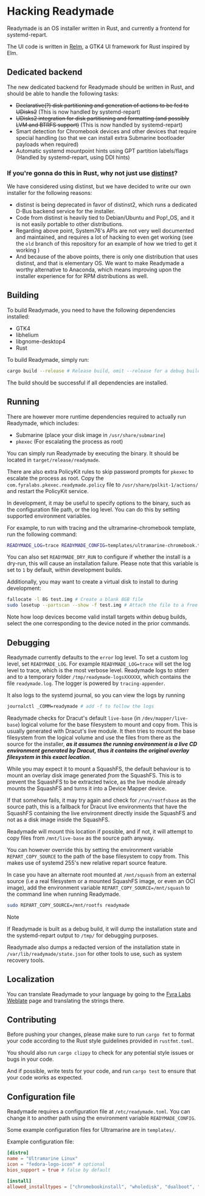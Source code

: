 # Hacking Readymade

Readymade is an OS installer written in Rust, and currently a frontend for systemd-repart.

The UI code is written in [Relm](https://relm4.org/), a GTK4 UI framework for Rust inspired by Elm.

## Dedicated backend

The new dedicated backend for Readymade should be written in Rust, and should be able to handle the following tasks:

- ~~Declarative(?) disk partitioning and generation of actions to be fed to UDisks2~~ (This is now handled by systemd-repart)
- ~~UDisks2 integration for disk partitioning and formatting (and possibly LVM and BTRFS support)~~ (This is now handled by systemd-repart)
- Smart detection for Chromebook devices and other devices that require special handling (so that we can install extra Submarine bootloader payloads when required)
- Automatic systemd mountpoint hints using GPT partition labels/flags (Handled by systemd-repart, using DDI hints)

### If you're gonna do this in Rust, why not just use [distinst](https://github.com/pop-os/distinst)?

We have considered using distinst, but we have decided to write our own installer for the following reasons:

- distinst is being deprecated in favor of distinst2, which runs a dedicated D-Bus backend service for the installer.
- Code from distinst is heavily tied to Debian/Ubuntu and Pop!\_OS, and it is not easily portable to other distributions.
- Regarding above point, System76's APIs are not very well documented and maintained, and requires a lot of hacking to even get working (see the `old` branch of this repository for an example of how we tried to get it working
  )
- And because of the above points, there is only one distribution that uses distinst, and that is elementary OS. We want to make Readymade a worthy alternative to Anaconda, which means improving upon the installer experience for for RPM distributions as well.

## Building

To build Readymade, you need to have the following dependencies installed:

- GTK4
- libhelium
- libgnome-desktop4
- Rust

To build Readymade, simply run:

```sh
cargo build --release # Release build, omit --release for a debug build with symbols and assertions
```

The build should be successful if all dependencies are installed.

## Running

There are however more runtime dependencies required to actually run Readymade, which includes:

- Submarine (place your disk image in `/usr/share/submarine`)
- `pkexec` (For escalating the process as root)

You can simply run Readymade by executing the binary. It should be located in `target/release/readymade`.

There are also extra PolicyKit rules to skip password prompts for `pkexec` to escalate the process as root.
Copy the `com.fyralabs.pkexec.readymade.policy` file to `/usr/share/polkit-1/actions/` and restart the PolicyKit service.

In development, it may be useful to specify options to the binary, such as the configuration file path, or the log level. You can do this by setting supported environment variables.

For example, to run with tracing and the ultramarine-chromebook template, run the following command:

```sh
READYMADE_LOG=trace READYMADE_CONFIG=templates/ultramarine-chromebook.toml cargo run
```

You can also set `READYMADE_DRY_RUN` to configure if whether the install is a dry-run, this will cause an installation failure.
Please note that this variable is set to `1` by default, within development builds.

Additionally, you may want to create a virtual disk to install to during development:

```sh
fallocate -l 8G test.img # Create a blank 8GB file
sudo losetup --partscan --show -f test.img # Attach the file to a free loop device, take note of the outputted device.
```

Note how loop devices become valid install targets within debug builds, select the one corresponding to the device noted in the prior commands.

## Debugging

Readymade currently defaults to the `error` log level. To set a custom log level, set `READYMADE_LOG`. For example `READYMADE_LOG=trace` will set the log level to trace, which is the most verbose level.
Readymade logs to stderr and to a temporary folder `/tmp/readymade-logsXXXXXX`, which contains the file `readymade.log`.
The logger is powered by `tracing-appender`.

It also logs to the systemd journal, so you can view the logs by running

```sh
journalctl _COMM=readymade # add -f to follow the logs
```

Readymade checks for Dracut's default `live-base` (in `/dev/mapper/live-base`) logical volume for the base filesystem to mount and copy from. This is usually generated with Dracut's live module. It then tries to mount the base filesystem from the logical volume and use the files from there as the source for the installer, **_as it assumes the running environment is a live CD environment generated by Dracut, thus it contains the original overlay filesystem in this exact location_**.

While you may expect it to mount a SquashFS, the default behaviour is to mount an overlay disk image generated _from_ the SquashFS. This is to prevent the SquashFS to be extracted twice, as the live module already mounts the SquashFS and turns it into a Device Mapper device.

If that somehow fails, it may try again and check for `/run/rootfsbase` as the source path, this is a fallback for Dracut live environments that have the SquashFS containing the live environment directly inside the SquashFS and not as a disk image inside the SquashFS.

Readymade will mount this location if possible, and if not, it will attempt to copy files from `/mnt/live-base` as the source path anyway.

You can however override this by setting the environment variable `REPART_COPY_SOURCE` to the path of the base filesystem to copy from. This makes use of systemd 255's new relative repart source feature.

In case you have an alternate root mounted at `/mnt/squash` from an external source (i.e a real filesystem or a mounted SquashFS image, or even an OCI image), add the environment variable `REPART_COPY_SOURCE=/mnt/squash` to the command line when running Readymade.

```sh
sudo REPART_COPY_SOURCE=/mnt/rootfs readymade
```

> [!NOTE]
> If Readymade is built as a debug build, it will dump the installation state and the systemd-repart output to `/tmp/` for debugging purposes.

Readymade also dumps a redacted version of the installation state in `/var/lib/readymade/state.json` for other tools to use, such as system
recovery tools.

## Localization

You can translate Readymade to your language by going to the [Fyra Labs Weblate](https://weblate.fyralabs.com/projects/tauOS/readymade/) page and translating the strings there.

## Contributing

Before pushing your changes, please make sure to run `cargo fmt` to format your code according to the Rust style guidelines provided in `rustfmt.toml`.

You should also run `cargo clippy` to check for any potential style issues or bugs in your code.

And if possible, write tests for your code, and run `cargo test` to ensure that your code works as expected.

## Configuration file

Readymade requires a configuration file at `/etc/readymade.toml`. You can change it to another path using the environment variable `READYMADE_CONFIG`.

Some example configuration files for Ultramarine are in `templates/`.

Example configuration file:

```toml
[distro]
name = "Ultramarine Linux"
icon = "fedora-logo-icon" # optional
bios_support = true # false by default

[install]
allowed_installtypes = ["chromebookinstall", "wholedisk", "dualboot", "custom"]
```
